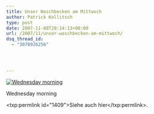 ```yaml
---
title: Unser Waschbecken am Mittwoch
author: Patrick Kollitsch
type: post
date: 2007-11-08T20:14:13+00:00
url: /2007/11/unser-waschbecken-am-mittwoch/
dsq_thread_id:
  - "3078926256"




---
```

<div class="flickr">
  <a href="http://www.flickr.com/photos/schreibblogade/1932598384/" title="Wednesday morning"><img src="//farm3.static.flickr.com/2121/1932598384_047165581f.jpg" alt="Wednesday morning" /></a></p> 
  
  <p>
    Wednesday morning
  </p>
</div>

<txp:permlink id="1409">Siehe auch hier</txp:permlink>.
